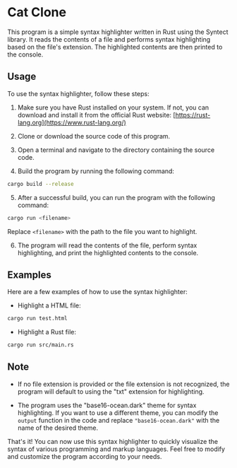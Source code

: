 # Cat Clone

This program is a simple syntax highlighter written in Rust using the Syntect library. It reads the contents of a file and performs syntax highlighting based on the file's extension. The highlighted contents are then printed to the console.

## Usage

To use the syntax highlighter, follow these steps:

1. Make sure you have Rust installed on your system. If not, you can download and install it from the official Rust website: [https://rust-lang.org](https://www.rust-lang.org/)


2. Clone or download the source code of this program.

3. Open a terminal and navigate to the directory containing the source code.

4. Build the program by running the following command: 

```bash 
cargo build --release
```

5. After a successful build, you can run the program with the following command:

```bash
cargo run <filename>
```

Replace `<filename>` with the path to the file you want to highlight.

6. The program will read the contents of the file, perform syntax highlighting, and print the highlighted contents to the console.

## Examples

Here are a few examples of how to use the syntax highlighter:

- Highlight a HTML file:

```bash 
cargo run test.html
```

- Highlight a Rust file:

```bash 
cargo run src/main.rs
```

## Note

- If no file extension is provided or the file extension is not recognized, the program will default to using the "txt" extension for highlighting.

- The program uses the "base16-ocean.dark" theme for syntax highlighting. If you want to use a different theme, you can modify the `output` function in the code and replace `"base16-ocean.dark"` with the name of the desired theme.

That's it! You can now use this syntax highlighter to quickly visualize the syntax of various programming and markup languages. Feel free to modify and customize the program according to your needs.